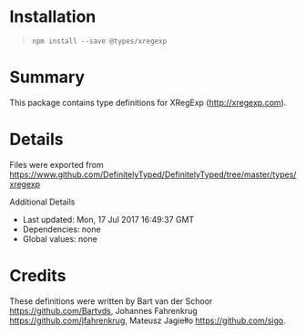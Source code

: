 # Installation
> `npm install --save @types/xregexp`

# Summary
This package contains type definitions for XRegExp (http://xregexp.com).

# Details
Files were exported from https://www.github.com/DefinitelyTyped/DefinitelyTyped/tree/master/types/xregexp

Additional Details
 * Last updated: Mon, 17 Jul 2017 16:49:37 GMT
 * Dependencies: none
 * Global values: none

# Credits
These definitions were written by Bart van der Schoor <https://github.com/Bartvds>, Johannes Fahrenkrug <https://github.com/jfahrenkrug>, Mateusz Jagiełło <https://github.com/sigo>.
